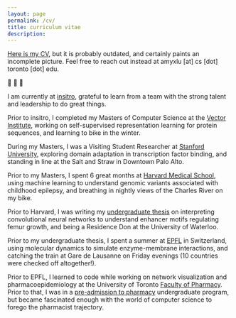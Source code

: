 ```yaml
---
layout: page
permalink: /cv/
title: curriculum vitae
description: 
---
```

[Here is my CV](/assets/AmyLuCV.pdf), but it is probably outdated, and certainly paints an incomplete picture. Feel free to reach out instead at amyxlu [at] cs [dot] toronto [dot] edu.

:small_blue_diamond:  :small_blue_diamond:  :small_blue_diamond:

I am currently at [insitro](https://insitro.com/), grateful to learn from a team with the strong talent and leadership to do great things.

Prior to insitro, I completed my Masters of Computer Science at the [Vector Institute](https://vectorinstitute.ai/), working on self-supervised representation learning for protein sequences, and learning to bike in the winter.  

During my Masters, I was a Visiting Student Researcher at [Stanford University](anshul.kundaje.net), exploring domain adaptation in transcription factor binding, and standing in line at the Salt and Straw in Downtown Palo Alto.

Prior to my Masters, I spent 6 great months at [Harvard Medical School](https://www.scholars.hms.harvard.edu/), using machine learning to understand genomic variants associated with childhood epilepsy, and breathing in nightly views of the Charles River on my bike.

Prior to Harvard, I was writing my [undergraduate thesis](http://doxey.uwaterloo.ca/) on interpreting convolutional neural networks to understand enhancer motifs regulating femur growth, and being a Residence Don at the University of Waterloo.

Prior to my undergraduate thesis, I spent a summer at [EPFL](http://lbm.epfl.ch/) in Switzerland, using molecular dynamics to simulate enzyme-membrane interactions, and catching the train at Gare de Lausanne on Friday evenings (10 countries were checked off altogether!).

Prior to EPFL, I learned to code while working on network visualization and pharmacoepidemiology at the University of Toronto [Faculty of Pharmacy](http://phm.utoronto.ca/~cadarette/). Prior to that, I was in a [pre-admission to pharmacy](https://uwaterloo.ca/pharmacy/future-students/conditional-admission-pharmacy-cap) undergraduate program, but became fascinated enough with the world of computer science to forego the pharmacist trajectory.
